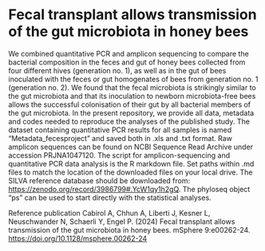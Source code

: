 # Fecal transplant allows transmission of the gut microbiota in honey bees

We combined quantitative PCR and amplicon sequencing to compare the bacterial composition in the feces and gut of honey bees collected from four different hives (generation no. 1), as well as in the gut of bees inoculated with the feces or gut homogenates of bees from generation no. 1 (generation no. 2). We found that the fecal microbiota is strikingly similar to the gut microbiota and that its inoculation to newborn microbiota-free bees allows the successful colonisation of their gut by all bacterial members of the gut microbiota. 
In the present repository, we provide all data, metadata and codes needed to reproduce the analyses of the published study. The dataset containing quantitative PCR results for all samples is named “Metadata_fecesproject” and saved both in .xls and .txt format. Raw amplicon sequences can be found on NCBI Sequence Read Archive under accession PRJNA1047120. The script for amplicon-sequencing and quantitative PCR data analysis is the R markdown file. Set paths within .md files to match the location of the downloaded files on your local drive. The SILVA reference database should be downloaded from: https://zenodo.org/record/3986799#.YcW1qy1h2gQ. The phyloseq object “ps” can be used to start directly with the statistical analyses.

Reference publication
Cabirol A, Chhun A, Liberti J, Kesner L, Neuschwander N, Schaerli Y, Engel P. (2024) Fecal transplant allows transmission of the gut microbiota in honey bees. mSphere 9:e00262-24. https://doi.org/10.1128/msphere.00262-24
